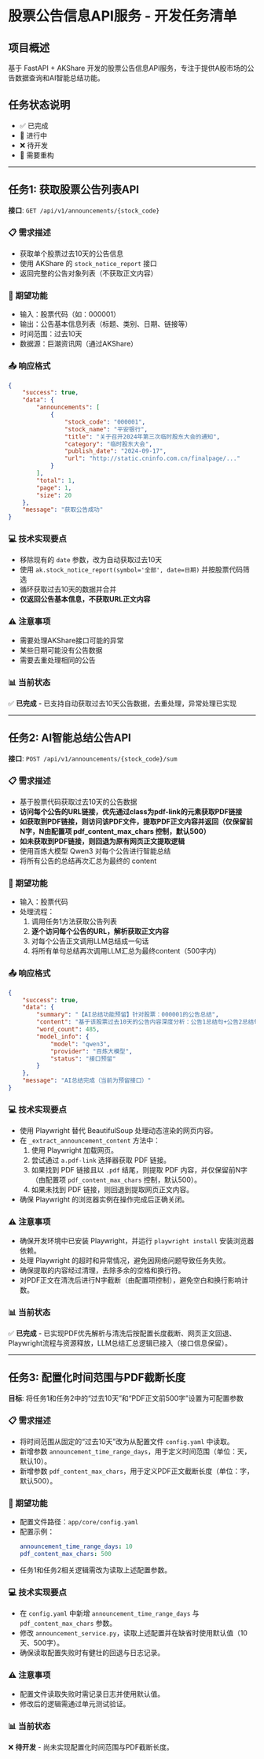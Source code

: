 # 股票公告信息API服务 - 开发任务清单

## 项目概述
基于 FastAPI + AKShare 开发的股票公告信息API服务，专注于提供A股市场的公告数据查询和AI智能总结功能。

## 任务状态说明
- ✅ 已完成
- 🚧 进行中
- ❌ 待开发
- 🔄 需要重构

---

## 任务1: 获取股票公告列表API

**接口**: `GET /api/v1/announcements/{stock_code}`

### 📋 需求描述
- 获取单个股票过去10天的公告信息
- 使用 AKShare 的 `stock_notice_report` 接口
- 返回完整的公告对象列表（不获取正文内容）

### 🎯 期望功能
- 输入：股票代码（如：000001）
- 输出：公告基本信息列表（标题、类别、日期、链接等）
- 时间范围：过去10天
- 数据源：巨潮资讯网（通过AKShare）

### 📤 响应格式
```json
{
    "success": true,
    "data": {
        "announcements": [
            {
                "stock_code": "000001",
                "stock_name": "平安银行",
                "title": "关于召开2024年第三次临时股东大会的通知",
                "category": "临时股东大会",
                "publish_date": "2024-09-17",
                "url": "http://static.cninfo.com.cn/finalpage/..."
            }
        ],
        "total": 1,
        "page": 1,
        "size": 20
    },
    "message": "获取公告成功"
}
```

### 💻 技术实现要点
- 移除现有的 `date` 参数，改为自动获取过去10天
- 使用 `ak.stock_notice_report(symbol='全部', date=日期)` 并按股票代码筛选
- 循环获取过去10天的数据并合并
- **仅返回公告基本信息，不获取URL正文内容**

### ⚠️ 注意事项
- 需要处理AKShare接口可能的异常
- 某些日期可能没有公告数据
- 需要去重处理相同的公告

### 📊 当前状态
✅ **已完成** - 已支持自动获取过去10天公告数据，去重处理，异常处理已实现

---

## 任务2: AI智能总结公告API

**接口**: `POST /api/v1/announcements/{stock_code}/sum`

### 📋 需求描述
- 基于股票代码获取过去10天的公告数据
- **访问每个公告的URL链接，优先通过class为pdf-link的元素获取PDF链接**
- **如获取到PDF链接，则访问该PDF文件，提取PDF正文内容并返回（仅保留前N字，N由配置项 pdf_content_max_chars 控制，默认500）**
- **如未获取到PDF链接，则回退为原有网页正文提取逻辑**
- 使用百炼大模型 Qwen3 对每个公告进行智能总结
- 将所有公告的总结再次汇总为最终的 content

### 🎯 期望功能
- 输入：股票代码
- 处理流程：
  1. 调用任务1方法获取公告列表
  2. **逐个访问每个公告的URL，解析获取正文内容**
  3. 对每个公告正文调用LLM总结成一句话
  4. 将所有单句总结再次调用LLM汇总为最终content（500字内）

### 📤 响应格式
```json
{
    "success": true,
    "data": {
        "summary": "【AI总结功能预留】针对股票：000001的公告总结",
        "content": "基于该股票过去10天的公告内容深度分析：公告1总结句+公告2总结句+...，综合分析得出最终投资观点和关键信息汇总。",
        "word_count": 485,
        "model_info": {
            "model": "qwen3",
            "provider": "百炼大模型",
            "status": "接口预留"
        }
    },
    "message": "AI总结完成（当前为预留接口）"
}
```

### 💻 技术实现要点
- 使用 Playwright 替代 BeautifulSoup 处理动态渲染的网页内容。
- 在 `_extract_announcement_content` 方法中：
  1. 使用 Playwright 加载网页。
  2. 尝试通过 `a.pdf-link` 选择器获取 PDF 链接。
  3. 如果找到 PDF 链接且以 `.pdf` 结尾，则提取 PDF 内容，并仅保留前N字（由配置项 `pdf_content_max_chars` 控制，默认500）。
  4. 如果未找到 PDF 链接，则回退到提取网页正文内容。
- 确保 Playwright 的浏览器实例在操作完成后正确关闭。

### ⚠️ 注意事项
- 确保开发环境中已安装 Playwright，并运行 `playwright install` 安装浏览器依赖。
- 处理 Playwright 的超时和异常情况，避免因网络问题导致任务失败。
- 确保提取的内容经过清理，去除多余的空格和换行符。
- 对PDF正文在清洗后进行N字截断（由配置项控制），避免空白和换行影响计数。

### 📊 当前状态
✅ **已完成** - 已实现PDF优先解析与清洗后按配置长度截断、网页正文回退、Playwright流程与资源释放，LLM总结汇总逻辑已接入（接口信息保留）。

---

## 任务3: 配置化时间范围与PDF截断长度

**目标**: 将任务1和任务2中的“过去10天”和“PDF正文前500字”设置为可配置参数

### 📋 需求描述
- 将时间范围从固定的“过去10天”改为从配置文件 `config.yaml` 中读取。
- 新增参数 `announcement_time_range_days`，用于定义时间范围（单位：天，默认10）。
- 新增参数 `pdf_content_max_chars`，用于定义PDF正文截断长度（单位：字，默认500）。

### 🎯 期望功能
- 配置文件路径：`app/core/config.yaml`
- 配置示例：
  ```yaml
  announcement_time_range_days: 10
  pdf_content_max_chars: 500
  ```
- 任务1和任务2相关逻辑需改为读取上述配置参数。

### 💻 技术实现要点
- 在 `config.yaml` 中新增 `announcement_time_range_days` 与 `pdf_content_max_chars` 参数。
- 修改 `announcement_service.py`，读取上述配置并在缺省时使用默认值（10天、500字）。
- 确保读取配置失败时有健壮的回退与日志记录。

### ⚠️ 注意事项
- 配置文件读取失败时需记录日志并使用默认值。
- 修改后的逻辑需通过单元测试验证。

### 📊 当前状态
❌ **待开发** - 尚未实现配置化时间范围与PDF截断长度。
